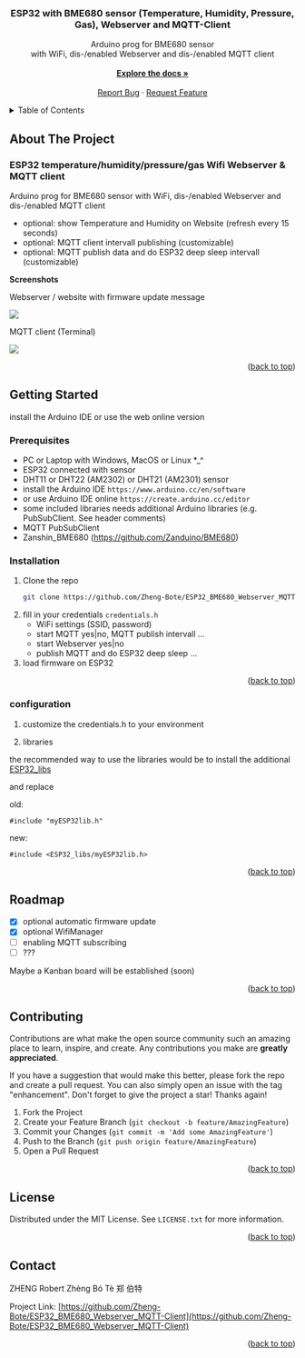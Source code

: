<div id="top"></div>
<br />
<div align="center">
<h3 align="center">ESP32 with BME680 sensor (Temperature, Humidity, Pressure, Gas), Webserver and MQTT-Client</h3>

  <p align="center">
      Arduino prog for BME680 sensor
      <br/>
      with WiFi, dis-/enabled Webserver and dis-/enabled MQTT client
      <br/>
      <br/>
    <a href="https://github.com/Zheng-Bote/esp32_bme680_webserver_mqtt-client/wiki"><strong>Explore the docs »</strong></a>
    <br />
    <br />
    <a href="https://github.com/Zheng-Bote/esp32_bme680_webserver_mqtt-client/issues">Report Bug</a>
    ·
    <a href="https://github.com/Zheng-Bote/esp32_bme680_webserver_mqtt-client/issues">Request Feature</a>
  </p>
</div>

<!-- TABLE OF CONTENTS -->
<details>
  <summary>Table of Contents</summary>
  <ol>
    <li>
      <a href="#about-the-project">About The Project</a>
      <ul>
        <li><a href="#built-with">Built With</a></li>
      </ul>
    </li>
    <li>
      <a href="#getting-started">Getting Started</a>
      <ul>
        <li><a href="#prerequisites">Prerequisites</a></li>
        <li><a href="#installation">Installation</a></li>
      </ul>
    </li>
    <li><a href="#usage">Usage</a></li>
    <li><a href="#roadmap">Roadmap</a></li>
    <li><a href="#contributing">Contributing</a></li>
    <li><a href="#license">License</a></li>
    <li><a href="#contact">Contact</a></li>
    <li><a href="#acknowledgments">Acknowledgments</a></li>
  </ol>
</details>

<!-- ABOUT THE PROJECT -->
## About The Project
### ESP32 temperature/humidity/pressure/gas Wifi Webserver & MQTT client
Arduino prog for BME680 sensor with WiFi, dis-/enabled Webserver and dis-/enabled MQTT client
* optional: show Temperature and Humidity on Website (refresh every 15 seconds)
* optional: MQTT client intervall publishing (customizable)
* optional: MQTT publish data and do ESP32 deep sleep intervall (customizable) 

**Screenshots**

Webserver / website with firmware update message

<img src="https://github.com/Zheng-Bote/ESP32_BME680_Webserver_MQTT-Client/wiki/img/web_02.png" />

MQTT client (Terminal)

<img src="https://github.com/Zheng-Bote/ESP32_BME680_Webserver_MQTT-Client/wiki/img/terminal_01.png" />

<p align="right">(<a href="#top">back to top</a>)</p>


<!-- GETTING STARTED -->
## Getting Started

install the Arduino IDE or use the web online version

### Prerequisites

* PC or Laptop with Windows, MacOS or Linux *_^
* ESP32 connected with sensor
* DHT11 or DHT22 (AM2302) or DHT21 (AM2301) sensor
* install the Arduino IDE
  `https://www.arduino.cc/en/software`
* or use Arduino IDE online
  `https://create.arduino.cc/editor`
* some included libraries needs additional Arduino libraries (e.g. PubSubClient. See header comments)
* MQTT PubSubClient
* Zanshin_BME680 (https://github.com/Zanduino/BME680)

### Installation

1. Clone the repo
   ```sh
   git clone https://github.com/Zheng-Bote/ESP32_BME680_Webserver_MQTT-Client.git
   ```
2. fill in your credentials
   `credentials.h`
   * WiFi settings (SSID, password)
   * start MQTT yes|no, MQTT publish intervall ...
   * start Webserver yes|no
   * publish MQTT and do ESP32 deep sleep ...
3. load firmware on ESP32

<p align="right">(<a href="#top">back to top</a>)</p>


### configuration

1. customize the credentials.h to your environment

2. libraries

the recommended way to use the libraries would be to install the additional <a href="https://github.com/Zheng-Bote/ESP32_libs" alt="ESP32_libs" title="https://github.com/Zheng-Bote/ESP32_libs">ESP32_libs</a>

and replace

old:
```
#include "myESP32lib.h"
```

new:
```
#include <ESP32_libs/myESP32lib.h>
```

<p align="right">(<a href="#top">back to top</a>)</p>


<!-- ROADMAP -->
## Roadmap

- [x] optional automatic firmware update
- [x] optional WifiManager
- [ ] enabling MQTT subscribing
- [ ] ???

Maybe a Kanban board will be established (soon)

<p align="right">(<a href="#top">back to top</a>)</p>



<!-- CONTRIBUTING -->
## Contributing

Contributions are what make the open source community such an amazing place to learn, inspire, and create. Any contributions you make are **greatly appreciated**.

If you have a suggestion that would make this better, please fork the repo and create a pull request. You can also simply open an issue with the tag "enhancement".
Don't forget to give the project a star! Thanks again!

1. Fork the Project
2. Create your Feature Branch (`git checkout -b feature/AmazingFeature`)
3. Commit your Changes (`git commit -m 'Add some AmazingFeature'`)
4. Push to the Branch (`git push origin feature/AmazingFeature`)
5. Open a Pull Request

<p align="right">(<a href="#top">back to top</a>)</p>



<!-- LICENSE -->
## License

Distributed under the MIT License. See `LICENSE.txt` for more information.

<p align="right">(<a href="#top">back to top</a>)</p>



<!-- CONTACT -->
## Contact

ZHENG Robert Zhèng Bó Tè 郑 伯特

Project Link: [https://github.com/Zheng-Bote/ESP32_BME680_Webserver_MQTT-Client](https://github.com/Zheng-Bote/ESP32_BME680_Webserver_MQTT-Client)

<p align="right">(<a href="#top">back to top</a>)</p>
